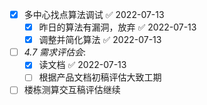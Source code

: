 - [x] 多中心找点算法调试 ✅ 2022-07-13
	- [x] 昨日的算法有漏洞，放弃 ✅ 2022-07-13
	- [x] 调整并简化算法 ✅ 2022-07-13
- [ ] _4.7 需求评估会_:
	- [x] 读文档 ✅ 2022-07-13
	- [ ] 根据产品文档初稿评估大致工期
- [ ] 楼栋测算交互稿评估继续